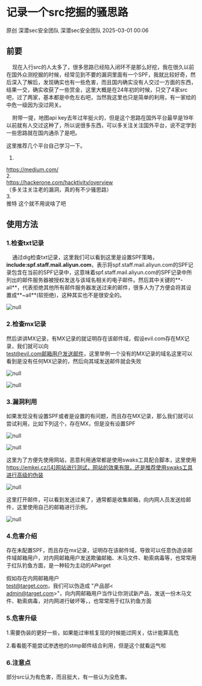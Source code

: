 #  记录一个src挖掘的骚思路   
原创 深潜sec安全团队  深潜sec安全团队   2025-03-01 00:06  
  
## 前要  
  
    现在入行src的人太多了，很多思路已经陷入闭环不是那么好挖，我在很久以前在国外众测挖掘的时候，经常见到不要的漏洞里面有一个SPF，我就比较好奇，然后深入了解后，发现确实也有一些危害，而且国内确实没有人交过一方面的东西，结果一交，确实收获了一些赏金，这里大概是在24年初的时候，只交了4家src吧，过了两家，基本都是中危左右吧，当然我这里也只是简单的利用，有一家给的中危一级因为没过网关。  
  
    附带一提，地图api key去年过年挺火的，但是这个思路在国外平台最早是19年以前就有人交过这种了，所以说很多东西，可以多关注关注国外平台，说不定学到一些思路就在国内通杀了是吧。  
  
这里推荐几个平台自己学习一下。  
  
1.  
https://medium.com/  
2.  
https://hackerone.com/hacktivity/overview  
（多关注关注老的漏洞，真的有不少骚思路）  
3.  
推特 这个就不用说啥了吧  
## 使用方法  
### 1.检查txt记录  
  
    通过dig检查txt记录，这里我们可以看到这里是设置SPF策略，**include:spf.staff.mail.aliyun.com**，表示将spf.staff.mail.aliyun.com的SPF记录包含在当前的SPF记录中，这意味着spf.staff.mail.aliyun.com的SPF记录中所列出的邮件服务器被授权发送与该域名相关的电子邮件。然后其中关键的**-all**，代表拒绝其他所有邮件服务器发送过来的邮件，很多人为了方便会将其设置成**~all**(软拒绝)，这种其实也不是很安全的。  
  
![](https://mmbiz.qpic.cn/sz_mmbiz_png/bfMXBp6Qpdy0H0EuuicHEWjybA8dIoW5DUG0zzAic4ROJSVgG5L3uV1t5U0SyalB4vJzpZzxvHNHDdNiaLznC3AxA/640?wx_fmt=png&from=appmsg "null")  
  
### 2.检查mx记录  
  
然后讲讲MX记录，有MX记录的就证明存在该邮件域，假设evil.com存在MX记录，我们就可以向  
test@evil.com邮箱用户发送邮件，这里举例一个没有的MX记录的域名这里可以看到是没有任何MX记录的，然后向其域发送邮件就会失败  
  
![](https://mmbiz.qpic.cn/sz_mmbiz_png/bfMXBp6Qpdy0H0EuuicHEWjybA8dIoW5D9SyAQiaRIRaiakns84JCvRHiaaHcKqjUamSXyIqql7Jz8O9yUdU5Pq4QQ/640?wx_fmt=png&from=appmsg "null")  
  
![](https://mmbiz.qpic.cn/sz_mmbiz_png/bfMXBp6Qpdy0H0EuuicHEWjybA8dIoW5Dac2ziaoT7msWtCTmmaAjVJDvBziakxc9FRTOGuG0IDiaOlbEyjnXWKHxA/640?wx_fmt=png&from=appmsg "null")  
### 3.漏洞利用  
  
如果发现没有设置SPF或者是设置的有问题，而且存在MX记录，那么我们就可以尝试利用，比如下列这个，存在MX，但是没有设置SPF  
  
![](https://mmbiz.qpic.cn/sz_mmbiz_png/bfMXBp6Qpdy0H0EuuicHEWjybA8dIoW5DBWZhfV7clcQkPQdVGy6l8uCx1NDicicP0haSPyB7aDuphtp21Cbsy1hQ/640?wx_fmt=png&from=appmsg "null")  
  
  
![](https://mmbiz.qpic.cn/sz_mmbiz_png/bfMXBp6Qpdy0H0EuuicHEWjybA8dIoW5DxccT4Qibb6A24pP5iaLgUDo50TMnbKNAbcHq0ewibLUszdZuLNgBHg5uw/640?wx_fmt=png&from=appmsg "null")  
  
这里为了方便先使用网站，恶意利用通常都是使用swaks工具配合脚本，这里使用  
https://emkei.cz/[4]网站进行测试，网站的效果有限，还是推荐使用swaks工具进行高级的伪装  
  
![](https://mmbiz.qpic.cn/sz_mmbiz_png/bfMXBp6Qpdy0H0EuuicHEWjybA8dIoW5DRpxIgyOQDnVicIibibYiaQuWJRyUS1cfBrmXmB2nGEBn75QyV9PLaSFcyw/640?wx_fmt=png&from=appmsg "null")  
  
这里打开邮件，可以看到发送过来了，通常都是收集邮箱，向内网人员发送给邮件，这里使用自己的邮箱进行示例。  
  
![](https://mmbiz.qpic.cn/sz_mmbiz_png/bfMXBp6Qpdy0H0EuuicHEWjybA8dIoW5Dut53ib2z7acVpj1fKV2X8ojibAxa8DNBMRWUsFY2pDWKQxcZI6pOAF7w/640?wx_fmt=png&from=appmsg "null")  
  
### 4.危害介绍  
  
存在未配置SPF，而且存在mx记录，证明存在该邮件域，导致可以任意伪造该邮件域邮箱用户，对内网邮箱用户发送欺骗邮箱、木马文件、勒索病毒等，也常常用于红队钓鱼方面，是一种较为主动的AParget  
  
假如存在内网邮箱用户  
test@target.com，我们可以伪造成 "产品部<  
admin@target.com>"，向内网邮箱用户当作让你测试新产品，发送一份木马文件、勒索病毒，对内网进行破坏等，，也常常用于红队钓鱼方面  
  
### 5.危害升级  
  
1.需要伪装的更好一些，如果能过审核复现的时候能过网关，估计能算高危  
  
2.看看能不能尝试渗透他的stmp邮件结合利用，但是这个就看运气啦  
### 6.注意点  
  
部分src认为有危害，而且挺大，有一些认为没危害。  
  
  
